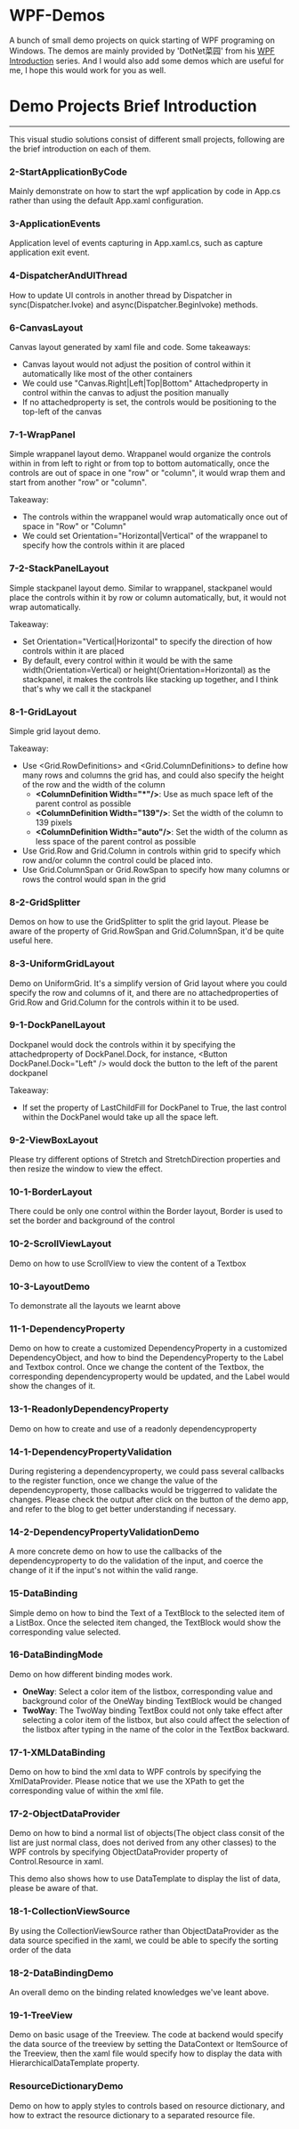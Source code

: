 # WPF-Demos
A bunch of small demo projects on quick starting of WPF programing on Windows. The demos are mainly provided by 'DotNet菜园' from his [WPF Introduction](https://www.cnblogs.com/chillsrc/category/684419.html) series. And I would also add some demos which are useful for me, I hope this would work for you as well.

# Demo Projects Brief Introduction
---
This visual studio solutions consist of different small projects, following are the brief introduction on each of them. 

### 2-StartApplicationByCode
Mainly demonstrate on how to start the wpf application by code in App.cs rather than using the default App.xaml configuration.

### 3-ApplicationEvents
Application level of events capturing in App.xaml.cs, such as capture application exit event.

### 4-DispatcherAndUIThread
How to update UI controls in another thread by Dispatcher in sync(Dispatcher.Ivoke) and async(Dispatcher.BeginIvoke) methods.

### 6-CanvasLayout
Canvas layout generated by xaml file and code. Some takeaways:
- Canvas layout would not adjust the position of control within it automatically like most of the other containers
- We could use "Canvas.Right|Left|Top|Bottom" Attachedproperty in control within the canvas to adjust the position manually
- If no attachedproperty is set, the controls would be positioning to the top-left of the canvas

### 7-1-WrapPanel
Simple wrappanel layout demo. Wrappanel would organize the controls within in from left to right or from top to bottom automatically, once the controls are out of space in one "row" or "column", it would wrap them and start from another "row" or "column". 

Takeaway:
- The controls within the wrappanel would wrap automatically once out of space in "Row" or "Column"
- We could set Orientation="Horizontal|Vertical" of the wrappanel to specify how the controls within it are placed

### 7-2-StackPanelLayout
Simple stackpanel layout demo. Similar to wrappanel, stackpanel would place the controls within it by row or column automatically, but, it would not wrap automatically.

Takeaway:
- Set Orientation="Vertical|Horizontal" to specify the direction of how controls within it are placed
- By default, every control within it would be with the same width(Orientation=Vertical) or height(Orientation=Horizontal) as the stackpanel, it makes the controls like stacking up together, and I think that's why we call it the stackpanel

### 8-1-GridLayout
Simple grid layout demo. 

Takeaway:
- Use <Grid.RowDefinitions> and <Grid.ColumnDefinitions> to define how many rows and columns the grid has, and could also specify the height of the row and the width of the column
  - **\<ColumnDefinition Width="*"\/\>**: Use as much space left of the parent control as possible
  - **\<ColumnDefinition Width="139"\/\>**: Set the width of the column to 139 pixels
  - **\<ColumnDefinition Width="auto"\/\>**: Set the width of the column as less space of the parent control as possible
- Use Grid.Row and Grid.Column in controls within grid to specify which row and/or column the control could be placed into.
- Use Grid.ColumnSpan or Grid.RowSpan to specify how many columns or rows the control would span in the grid

### 8-2-GridSplitter
Demos on how to use the GridSplitter to split the grid layout. Please be aware of the property of Grid.RowSpan and Grid.ColumnSpan, it'd be quite useful here.

### 8-3-UniformGridLayout
Demo on UniformGrid. It's a simplify version of Grid layout where you could specify the row and columns of it, and there are no attachedproperties of Grid.Row and Grid.Column for the controls within it to be used. 

### 9-1-DockPanelLayout
Dockpanel would dock the controls within it by specifying the attachedproperty of DockPanel.Dock, for instance, \<Button DockPanel.Dock="Left" \/\> would dock the button to the left of the parent dockpanel

Takeaway:
- If set the property of LastChildFill for DockPanel to True, the last control within the DockPanel would take up all the space left.

### 9-2-ViewBoxLayout
Please try different options of Stretch and StretchDirection properties and then resize the window to view the effect.

### 10-1-BorderLayout
There could be only one control within the Border layout, Border is used to set the border and background of the control

### 10-2-ScrollViewLayout
Demo on how to use ScrollView to view the content of a Textbox

### 10-3-LayoutDemo
To demonstrate all the layouts we learnt above

### 11-1-DependencyProperty
Demo on how to create a customized DependencyProperty in a customized DependencyObject, and how to bind the DependencyProperty to the Label and Textbox control. Once we change the content of the Textbox, the corresponding dependencyproperty would be updated, and the Label would show the changes of it.

### 13-1-ReadonlyDependencyProperty
Demo on how to create and use of a readonly dependencyproperty

### 14-1-DependencyPropertyValidation
During registering a dependencyproperty, we could pass several callbacks to the register function, once we change the value of the dependencyproperty, those callbacks would be triggerred to validate the changes. Please check the output after click on the button of the demo app, and refer to the blog to get better understanding if necessary.

### 14-2-DependencyPropertyValidationDemo
A more concrete demo on how to use the callbacks of the dependencyproperty to do the validation of the input, and coerce the change of it if the input's not within the valid range.

### 15-DataBinding
Simple demo on how to bind the Text of a TextBlock to the selected item of a ListBox. Once the selected item changed, the TextBlock would show the corresponding value selected.

### 16-DataBindingMode
Demo on how different binding modes work. 
- **OneWay**: Select a color item of the listbox, corresponding value and background color of the OneWay binding TextBlock would be changed
- **TwoWay**: The TwoWay binding TextBox could not only take effect after selecting a color item of the listbox, but also could affect the selection of the listbox after typing in the name of the color in the TextBox backward.

### 17-1-XMLDataBinding
Demo on how to bind the xml data to WPF controls by specifying the XmlDataProvider. Please notice that we use the XPath to get the corresponding value of within the xml file.

### 17-2-ObjectDataProvider
Demo on how to bind a normal list of objects(The object class consit of the list are just normal class, does not derived from any other classes) to the WPF controls by specifying ObjectDataProvider property of Control.Resource in xaml. 

This demo also shows how to use DataTemplate to display the list of data, please be aware of that.

### 18-1-CollectionViewSource
By using the CollectionViewSource rather than ObjectDataProvider as the data source specified in the xaml, we could be able to specify the sorting order of the data

### 18-2-DataBindingDemo
An overall demo on the binding related knowledges we've leant above.

### 19-1-TreeView
Demo on basic usage of the Treeview. The code at backend would specify the data source of the treeview by setting the DataContext or ItemSource of the Treeview, then the xaml file would specify how to display the data with HierarchicalDataTemplate property.

### ResourceDictionaryDemo
Demo on how to apply styles to controls based on resource dictionary, and how to extract the resource dictionary to a separated resource file.